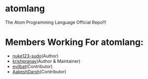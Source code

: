 # atomlang
The Atom Programming Language Official Repo!!!

# Members Working For atomlang:
- [nuke123-sudo](https://github.com/nuke123-sudo)(Author)
- [krishpranav](https://github.com/krishpranav)(Author & Maintainer)
- [evilbat](https://github.com/evilbat831)(Contributor)
- [AakeshDarsh](https://github.com/AakeshDarsh)(Contributor)
